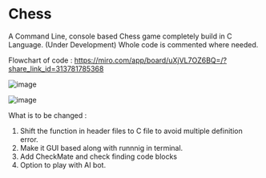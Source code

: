 # Chess
 A Command Line, console based Chess game completely build in C Language. (Under Development)
 Whole code is commented where needed.
 
Flowchart of code : https://miro.com/app/board/uXjVL7OZ6BQ=/?share_link_id=313781785368

![image](https://github.com/user-attachments/assets/413d754f-9614-4c44-b021-e2e5d1fd2f91)




![image](https://github.com/user-attachments/assets/c2155b79-8e19-470f-b10c-98a96872e26a)



What is to be changed : 
  1. Shift the function in header files to C file to avoid multiple definition error.
  2. Make it GUI based along with runnnig in terminal.
  3. Add CheckMate and check finding code blocks
  4. Option to play with AI bot.
